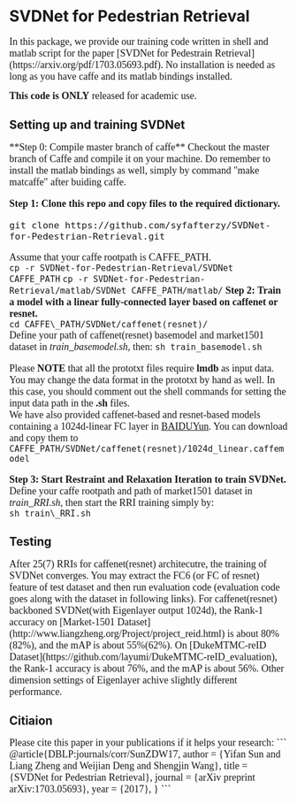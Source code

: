 SVDNet for Pedestrian Retrieval
==
<font face="Times New Roman" size=4>
In this package, we provide our training code written in shell and matlab script for the paper [SVDNet for Pedestrain Retrieval](https://arxiv.org/pdf/1703.05693.pdf). No installation is needed as long as you have caffe and its matlab bindings installed.

**This code is ONLY** released for academic use.</font>

Setting up and training SVDNet
---
<font face="Times New Roman" size=4>
**Step 0: Compile master branch of caffe**  
Checkout the master branch of Caffe and compile it on your machine. Do remember to install the matlab bindings as well, simply by command "make matcaffe" after buiding caffe.

**Step 1: Clone this repo and copy files to the required dictionary.**  
```
git clone https://github.com/syfafterzy/SVDNet-for-Pedestrian-Retrieval.git   
```
Assume that your caffe rootpath is CAFFE_PATH\.  
```	cp -r SVDNet-for-Pedestrian-Retrieval/SVDNet CAFFE_PATH ```
```	cp -r SVDNet-for-Pedestrian-Retrieval/matlab/SVDNet CAFFE_PATH/matlab/ ```
**Step 2: Train a model with a linear fully-connected layer based on caffenet or resnet.**  
```cd CAFFE\_PATH/SVDNet/caffenet(resnet)/```  
Define your path of caffenet(resnet) basemodel and market1501 dataset in *train\_basemodel.sh*, then: 
```sh train_basemodel.sh```

Please **NOTE** that all the prototxt files require **lmdb** as input data. You may change the data format in the prototxt by hand as well. In this case, you should comment out the shell commands for setting the input data path in the **.sh** files.   
We have also provided caffenet-based and resnet-based models containing a 1024d-linear FC layer in [BAIDUYun](https://pan.baidu.com/s/1slyMCuL). You can download and copy them to ```CAFFE_PATH/SVDNet/caffenet(resnet)/1024d_linear.caffemodel```

**Step 3: Start Restraint and Relaxation Iteration to train SVDNet.**  
Define your caffe rootpath and path of market1501 dataset in *train_RRI.sh*, then start the RRI training simply by:  
```sh train\_RRI.sh```
</font>

Testing
---
<font face="times new roman" size=4>
After 25(7) RRIs for caffenet(resnet) architecutre, the training of SVDNet converges. You may extract the FC6 (or FC of resnet) feature of test dataset and then run evaluation code (evaluation code goes along with the dataset in following links). For caffenet(resnet) backboned SVDNet(with Eigenlayer output 1024d), the Rank-1 accuracy on [Market-1501 Dataset](http://www.liangzheng.org/Project/project_reid.html) is about 80%(82%), and the mAP is about 55%(62%). On [DukeMTMC-reID Dataset](https://github.com/layumi/DukeMTMC-reID_evaluation), the Rank-1 accuracy is about 76%, and the mAP is about 56%. Other dimension settings of Eigenlayer achive slightly different performance.
</font>

Citiaion
-----
<font face="times new roman" size=4>
Please cite this paper in your publications if it helps your research:
```
@article{DBLP:journals/corr/SunZDW17,
  author    = {Yifan Sun and
               Liang Zheng and
               Weijian Deng and
               Shengjin Wang},
  title     = {SVDNet for Pedestrian Retrieval},
  journal   = {arXiv preprint arXiv:1703.05693},
  year      = {2017},
}
```
</font>